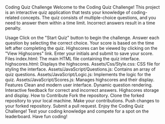 Coding Quiz Challenge
Welcome to the Coding Quiz Challenge! This project is an interactive quiz application that tests your knowledge of coding-related concepts. The quiz consists of multiple-choice questions, and you need to answer them within a time limit. Incorrect answers result in a time penalty.

Usage
Click on the "Start Quiz" button to begin the challenge.
Answer each question by selecting the correct choice.
Your score is based on the time left after completing the quiz.
Highscores can be viewed by clicking on the "View Highscores" link.
Enter your initials and submit to save your score.
Files
index.html: The main HTML file containing the quiz interface.
highscores.html: Displays the highscores.
Assets/Css/Style.css: CSS file for styling the interface.
Assets/JavaScript/Questions.js: Contains an array of quiz questions.
Assets/JavaScript/Logic.js: Implements the logic for the quiz.
Assets/JavaScript/Scores.js: Manages highscores and their display.
Features
Clean and modern user interface.
Dynamic question rendering.
Interactive feedback for correct and incorrect answers.
Highscores storage and display.
How to Contribute
Fork the repository.
Clone the forked repository to your local machine.
Make your contributions.
Push changes to your forked repository.
Submit a pull request.
Enjoy the Coding Quiz Challenge! Test your coding knowledge and compete for a spot on the leaderboard. Have fun coding!
